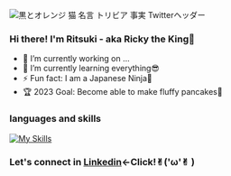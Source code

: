 ![黒とオレンジ 猫 名言 トリビア 事実 Twitterヘッダー](https://github.com/Ritsuki-Toshima/Ritsuki-Toshima/assets/138346709/50d5374c-4258-428b-9971-2fc8005e69e9)

### Hi there! I'm Ritsuki - aka Ricky the King👑
- 🔭 I’m currently working on ...
- 🌱 I’m currently learning everything😎
- ⚡ Fun fact: I am a Japanese Ninja🥷
- 🏆 2023 Goal: Become able to make fluffy pancakes🥞

### languages and skills
[![My Skills](https://skillicons.dev/icons?i=html,css,js,vue,ruby,rails,sqlite,figma,bootstrap,vscode,heroku)](https://skillicons.dev)

### Let's connect in [Linkedin](https://www.linkedin.com/in/ritsuki-toshima/)←Click!✌︎('ω'✌︎ )
